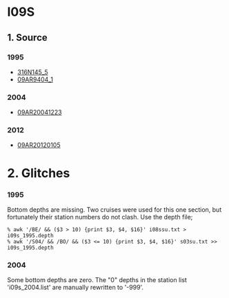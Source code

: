 # I09S
## 1. Source

### 1995
+ [316N145_5](https://cchdo.ucsd.edu/cruise/316N145_5)
+ [09AR9404_1](https://cchdo.ucsd.edu/cruise/09AR9404_1)

### 2004
+ [09AR20041223](https://cchdo.ucsd.edu/cruise/09AR20041223)

### 2012
+ [09AR20120105](https://cchdo.ucsd.edu/cruise/09AR20120105)

# 2. Glitches

### 1995

Bottom depths are missing. Two cruises were used for this one section, but fortunately their station numbers do not clash.
Use the depth file;
~~~
% awk '/BE/ && ($3 > 10) {print $3, $4, $16}' i08ssu.txt > i09s_1995.depth
% awk '/S04/ && /BO/ && ($3 <= 10) {print $3, $4, $16}' s03su.txt >> i09s_1995.depth
~~~

### 2004

Some bottom depths are zero. The "0" depths in the station list 'i09s_2004.list' are manually rewritten to '-999'.
